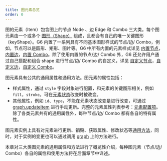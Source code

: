 ```yaml
---
title: 图元素总览
order: 0
---
```


图的元素（Item）包含图上的节点 Node 、边 Edge 和 Combo 三大类。每个图元素由一个或多个 [图形（Shape）](/zh/docs/manual/middle/elements/shape/shape-keyshape) 组成，且都会有自己的唯一关键图形（keyShape）。G6 内置了一系列具有不同基本图形样式的节点/边/ Combo，例如，节点可以是圆形、矩形、图片等。G6 中所有内置的元素样式详见 [内置节点](/zh/docs/manual/middle/elements/nodes/defaultNode)，[内置边](/zh/docs/manual/middle/elements/edges/defaultEdge)，[内置 Combo](/zh/docs/manual/middle/elements/combos/defaultCombo)。除了使用内置的节点/边/ Combo 外，G6 还允许用户通过自己搭配和组合 shape 进行节点/边/ Combo 的自定义，详见 [自定义节点](/zh/docs/manual/middle/elements/nodes/custom-node)，[自定义边](/zh/docs/manual/middle/elements/edges/custom-edge)，[自定义 Combo](/zh/docs/manual/middle/elements/combos/custom-combo)。

图元素具有公共的通用属性和通用方法。图元素的属性包括：

- 样式属性，通过 `style` 字段对象进行配置，和元素的关键图形相关，例如 `fill`，`stroke`。可在[元素状态](/zh/docs/manual/middle/states/state)改变时被改变。
- 其他属性，例如 `id`、`type`，不能在元素状态改变是进行改变，可通过 [graph.updateItem](/zh/docs/api/graphFunc/item#graphupdateitemitem-model-stack) 进行手动更新。完整的元素属性列表参考：[元素配置项](/zh/docs/api/items/itemProperties)。除了各类元素共有的通用属性外，每种节点/边/ Combo 都有各自的特有属性。

图元素实例上具有对元素进行更新、销毁、获取属性、修改状态等[通用方法](/zh/docs/api/items/itemMethods)，同时，对于实例的变更也可以通过调用 [graph](/zh/docs/api/Graph) 上的方法进行。

本章对三大类图元素的通用属性和方法进行了概览性介绍，每种图元素（节点/边/ Combo）各自的属性和使用方法将在后面章节中详述。
